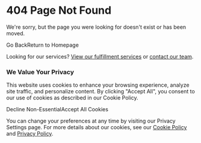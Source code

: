 # 404 Page Not Found

We're sorry, but the page you were looking for doesn't exist or has been moved.

Go BackReturn to Homepage

Looking for our services? [View our fulfillment services](https://www.tsgfulfillment.com/services/order-fulfillment) or [contact our team](https://www.tsgfulfillment.com/#contact).

### We Value Your Privacy

This website uses cookies to enhance your browsing experience, analyze site traffic, and personalize content. By clicking "Accept All", you consent to our use of cookies as described in our Cookie Policy.

Decline Non-EssentialAccept All Cookies

You can change your preferences at any time by visiting our Privacy Settings page. For more details about our cookies, see our [Cookie Policy](https://www.tsgfulfillment.com/auth/docusign/callback?code=eyJ0eXAiOiJNVCIsImFsZyI6IlJTMjU2Iiwia2lkIjoiNjgxODVmZjEtNGU1MS00Y2U5LWFmMWMtNjg5ODEyMjAzMzE3In0.AQsAAAABAAYABwAA5cgsKKjdSAgAAHFPdCio3UgCAJnvMiafWSZAuh7daM0cPz4VAAEAAAAYAAIAAAAFAAAAHQAAAA0AJAAAAGRlYTUxMTk5LWExZTAtNDk0OC1hZmNhLWMzOTI3NDMyMDM4NyIAJAAAAGRlYTUxMTk5LWExZTAtNDk0OC1hZmNhLWMzOTI3NDMyMDM4NzAAAOXILCio3UgSAAEAAAALAAAAaW50ZXJhY3RpdmU3AArU7InfgQtOieHj91K0VFs.AnqKM9hTwLHzXn62ygotFinKJeOfuN5iIGz6yp_DqwP6QOCriL0z7JsYIdaVLnOnOrc7aM5x7iCjNDrue5tuZSZrPb0e41pm90-g2KyCrCBXYaQqR7oYLAigjMHGVZ8jxnmmss_G5KqnOzsFzDD1gEeztyPWVKJN36La4KGVgyZQJJhGaB_dE2jHQGSy_6gr8-tU_pydoXFpTSGwyUNyUz4WMnEOOfVBfmttSJYbGjsLvQLNrpCc3xwxB-rzeGn9vy6KY0yQGKagq81vlTEYf1ox22kzajByQGFRXNv3HYQTRZRU23eJjuzCjS4Ic7JQFb1El-PFEanbJfkVXefIRA&state=docusign_consent#) and [Privacy Policy](https://www.tsgfulfillment.com/auth/docusign/callback?code=eyJ0eXAiOiJNVCIsImFsZyI6IlJTMjU2Iiwia2lkIjoiNjgxODVmZjEtNGU1MS00Y2U5LWFmMWMtNjg5ODEyMjAzMzE3In0.AQsAAAABAAYABwAA5cgsKKjdSAgAAHFPdCio3UgCAJnvMiafWSZAuh7daM0cPz4VAAEAAAAYAAIAAAAFAAAAHQAAAA0AJAAAAGRlYTUxMTk5LWExZTAtNDk0OC1hZmNhLWMzOTI3NDMyMDM4NyIAJAAAAGRlYTUxMTk5LWExZTAtNDk0OC1hZmNhLWMzOTI3NDMyMDM4NzAAAOXILCio3UgSAAEAAAALAAAAaW50ZXJhY3RpdmU3AArU7InfgQtOieHj91K0VFs.AnqKM9hTwLHzXn62ygotFinKJeOfuN5iIGz6yp_DqwP6QOCriL0z7JsYIdaVLnOnOrc7aM5x7iCjNDrue5tuZSZrPb0e41pm90-g2KyCrCBXYaQqR7oYLAigjMHGVZ8jxnmmss_G5KqnOzsFzDD1gEeztyPWVKJN36La4KGVgyZQJJhGaB_dE2jHQGSy_6gr8-tU_pydoXFpTSGwyUNyUz4WMnEOOfVBfmttSJYbGjsLvQLNrpCc3xwxB-rzeGn9vy6KY0yQGKagq81vlTEYf1ox22kzajByQGFRXNv3HYQTRZRU23eJjuzCjS4Ic7JQFb1El-PFEanbJfkVXefIRA&state=docusign_consent#).